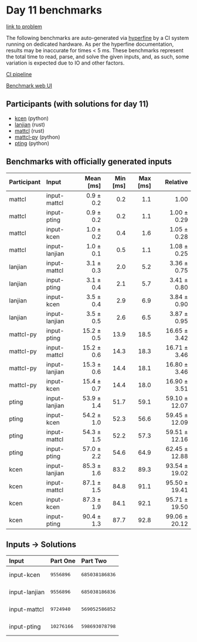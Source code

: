 # Day 11 benchmarks

[link to problem](https://adventofcode.com/2023/day/11)

The following benchmarks are auto-generated via
[hyperfine](https://github.com/sharkdp/hyperfine) by a CI system running on
dedicated hardware. As per the hyperfine documentation, results may be
inaccurate for times < 5 ms. These benchmarks represent the total time to read,
parse, and solve the given inputs, and, as such, some variation is expected due
to IO and other factors.

[CI pipeline](http://ci.papercode.net:8080/teams/main/pipelines/aoc2023)

[Benchmark web UI](https://aoc.ancalagon.black)


## Participants (with solutions for day 11)

- [kcen](https://github.com/kcen/aoc2023) (python)
- [lanjian](https://github.com/lanjian/aoc-2023) (rust)
- [mattcl](https://github.com/mattcl/aoc2023) (rust)
- [mattcl-py](https://github.com/mattcl/aoc2023-py) (python)
- [pting](https://github.com/pting/aoc2023) (python)


## Benchmarks with officially generated inputs

| Participant | Input | Mean [ms] | Min [ms] | Max [ms] | Relative |
|:---|:---|---:|---:|---:|---:|
| mattcl | input-mattcl | 0.9 ± 0.2 | 0.2 | 1.1 | 1.00 |
| mattcl | input-pting | 0.9 ± 0.2 | 0.2 | 1.1 | 1.00 ± 0.29 |
| mattcl | input-kcen | 1.0 ± 0.2 | 0.4 | 1.6 | 1.05 ± 0.28 |
| mattcl | input-lanjian | 1.0 ± 0.1 | 0.5 | 1.1 | 1.08 ± 0.25 |
| lanjian | input-mattcl | 3.1 ± 0.3 | 2.0 | 5.2 | 3.36 ± 0.75 |
| lanjian | input-pting | 3.1 ± 0.4 | 2.1 | 5.7 | 3.41 ± 0.80 |
| lanjian | input-kcen | 3.5 ± 0.4 | 2.9 | 6.9 | 3.84 ± 0.90 |
| lanjian | input-lanjian | 3.5 ± 0.5 | 2.6 | 6.5 | 3.87 ± 0.95 |
| mattcl-py | input-pting | 15.2 ± 0.5 | 13.9 | 18.5 | 16.65 ± 3.42 |
| mattcl-py | input-mattcl | 15.2 ± 0.6 | 14.3 | 18.3 | 16.71 ± 3.46 |
| mattcl-py | input-lanjian | 15.3 ± 0.6 | 14.4 | 18.1 | 16.80 ± 3.46 |
| mattcl-py | input-kcen | 15.4 ± 0.7 | 14.4 | 18.0 | 16.90 ± 3.51 |
| pting | input-lanjian | 53.9 ± 1.4 | 51.7 | 59.1 | 59.10 ± 12.07 |
| pting | input-kcen | 54.2 ± 1.0 | 52.3 | 56.6 | 59.45 ± 12.09 |
| pting | input-mattcl | 54.3 ± 1.5 | 52.2 | 57.3 | 59.51 ± 12.16 |
| pting | input-pting | 57.0 ± 2.2 | 54.6 | 64.9 | 62.45 ± 12.88 |
| kcen | input-lanjian | 85.3 ± 1.6 | 83.2 | 89.3 | 93.54 ± 19.02 |
| kcen | input-mattcl | 87.1 ± 1.5 | 84.8 | 91.1 | 95.50 ± 19.41 |
| kcen | input-kcen | 87.3 ± 1.9 | 84.1 | 92.1 | 95.71 ± 19.50 |
| kcen | input-pting | 90.4 ± 1.3 | 87.7 | 92.8 | 99.06 ± 20.12 |


## Inputs -> Solutions

| Input | Part One | Part Two |
|:---|:---|:---|
|input-kcen|<pre>9556896</pre>|<pre>685038186836</pre>|
|input-lanjian|<pre>9556896</pre>|<pre>685038186836</pre>|
|input-mattcl|<pre>9724940</pre>|<pre>569052586852</pre>|
|input-pting|<pre>10276166</pre>|<pre>598693078798</pre>|